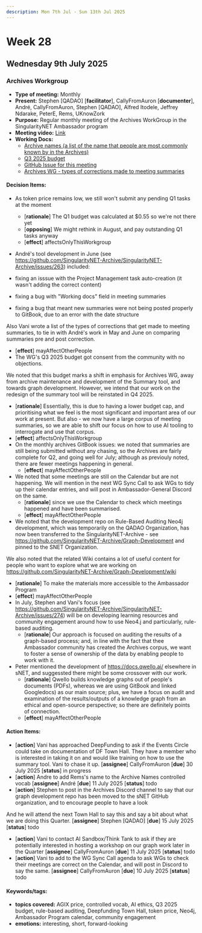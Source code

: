 ```yaml
---
description: Mon 7th Jul - Sun 13th Jul 2025
---
```


# Week 28

## Wednesday 9th July 2025

### Archives Workgroup

- **Type of meeting:** Monthly
- **Present:** Stephen [QADAO] [**facilitator**], CallyFromAuron [**documenter**], André, CallyFromAuron, Stephen [QADAO], Alfred Itodele, Jeffrey Ndarake, PeterE, Rems, UKnowZork
- **Purpose:** Regular monthly meeting of the Archives WorkGroup in the SingularityNET Ambassador program
- **Meeting video:** [Link](https://www.youtube.com/playlist?list=PL4dGsCqdRj6ct6TwdrVKm_Bjg2ToCjzQh)
- **Working Docs:**
  - [Archive names (a list of the name that people are most commonly known by in the Archives)](https://docs.google.com/spreadsheets/d/1r5LDA7yiERtWuu-HHYsBiG-RLyjDCtTZUB8H-xZHFsE/edit?usp=sharing)
  - [Q3 2025 budget](https://docs.google.com/spreadsheets/d/14IYxBj-9MGCZRkYIupwvbHgPYZgohnyMSQ-EUFBgpYI/edit?usp=sharing)
  - [GitHub Issue for this meeting](https://github.com/SingularityNET-Archive/SingularityNET-Archive/issues/273)
  - [Archives WG - types of corrections made to meeting summaries](https://docs.google.com/document/d/1NaBXAtSiz4Gs7lJD7FGVOxghmI0Vtyks103qMqfK9n8/edit?usp=sharing)

#### Decision Items:
- As token price remains low, we still won't submit any pending Q1 tasks at the moment
  - [**rationale**] The Q1 budget was calculated at $0.55 so we're not there yet
  - [**opposing**] We might rethink in August, and pay outstanding Q1 tasks anyway
  - [**effect**] affectsOnlyThisWorkgroup
- André's tool development in June (see https://github.com/SingularityNET-Archive/SingularityNET-Archive/issues/263) included:

- fixing an isssue with the Project Management task auto-creation (it wasn't adding the correct content)
- fixing a bug with "Working docs" field in meeting summaries
- fixing a bug that meant new summaries were not being posted properly to GitBook, due to an error with the date structure

Also Vani wrote a list of the types of corrections that get made to meeting summaries, to tie in with André's work in May and June on comparing summaries pre and post correction.
  - [**effect**] mayAffectOtherPeople
- The WG's Q3 2025 budget got consent from the community with no objections.

We noted that this budget marks a shift in emphasis for Archives WG, away from archive maintenance and development of the Summary tool, and towards graph development. However, we intend that our work on the redesign of the summary tool will be reinstated in Q4 2025.

  - [**rationale**] Essentially, this is due to having a lower budget cap, and prioritising what we feel is the most significant and important area of our work at present.
But also - we now have a large corpus of meeting summaries, so we are able to shift our focus on how to use AI tooling to interrogate and use that corpus.
  - [**effect**] affectsOnlyThisWorkgroup
- On the monthly archives GitBook issues: we noted that summaries are still being submitted without any chasing, so the Archives are fairly complete for Q2, and going well for July; although as previouly noted, there are fewer meetings happening in general.
  - [**effect**] mayAffectOtherPeople
- We noted that some meetings are still on the Calendar but are not happening. We will mention in the next WG Sync Call to ask WGs to tidy up their calendar entries, and will post in Ambassador-General Discord on the same.
  - [**rationale**] since we use the Calendar to check which meetings happened and have been summarised.
  - [**effect**] mayAffectOtherPeople
- We noted that the development repo on Rule-Based Auditing Neo4j development, which was temporarily on the QADAO Organization, has now been transferred to the SingularityNET-Archive - see https://github.com/SingularityNET-Archive/Graph-Development and pinned to the SNET Organization.

We also noted that the related Wiki contains a lot of useful content for people who want to explore what we are working on https://github.com/SingularityNET-Archive/Graph-Development/wiki
  - [**rationale**] To make the materials more accessible to the Ambassador Program
  - [**effect**] mayAffectOtherPeople
- In July, Stephen and Vani's focus (see https://github.com/SingularityNET-Archive/SingularityNET-Archive/issues/274) will be on developing learning resources and community engagement around how to use Neo4.j and particularly, rule-based auditing. 
  - [**rationale**] Our approach is focused on auditing the results of a graph-based process; and, in line with the fact that thee Ambassador community has created the Archives corpus, we want to foster a sense of ownership of the data by enabling people to work with it.
- Peter mentioned the development of https://docs.qwello.ai/ elsewhere in sNET, and suggessted there might be some crossover with our work. 
  - [**rationale**] Qwello builds knowledge graphs out of people's documents (PDFs), whereas we are using GitBook and linked Googledocs) as our main source; plus, we have a focus on audit and examination of the results/outputs of a knowledge graph from an ethical and open-source perspective; so there are definitely points of connection.
  - [**effect**] mayAffectOtherPeople

#### Action Items:
- [**action**] Vani has approached DeepFunding to ask if the Events Circle could take on documentation of DF Town Hall. They have a member who is interested in taking it on and would like training on how to use the summary tool. Vani to chase it up.
 [**assignee**] CallyFromAuron [**due**] 30 July 2025 [**status**] in progress
- [**action**] Andre to add Rems's name to the Archive Names controlled vocab [**assignee**] André [**due**] 11 July 2025 [**status**] todo
- [**action**] Stephen to post in the Archives Discord channel to say that our graph development repo has been moved to the sNET GitHub organization, and to encourage people to have a look

And he will attend the next Town Hall to say this and say a bit about what we are doing this Quarter. [**assignee**] Stephen [QADAO] [**due**] 15 July 2025 [**status**] todo
- [**action**] Vani to contact AI Sandbox/Think Tank to ask if they are potentially interested in hosting a workshop on our graph work later in the Quarter [**assignee**] CallyFromAuron [**due**] 11 July 2025 [**status**] todo
- [**action**] Vani to add to the WG Sync Call agenda to ask WGs to check their meetings are correct on the Calendar, and will post in Discord to say the same. [**assignee**] CallyFromAuron [**due**] 10 July 2025 [**status**] todo

#### Keywords/tags:
- **topics covered:** AGIX price, controlled vocab, AI ethics, Q3 2025 budget, rule-based auditing, Deepfunding Town Hall, token price, Neo4j, Ambassador Program calendar, community engagement
- **emotions:** interesting, short,  forward-looking